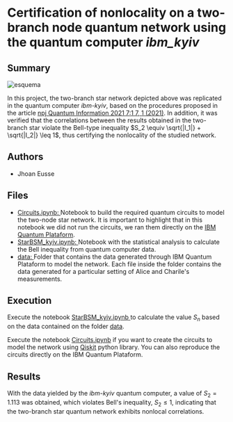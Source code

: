 # Certification of nonlocality on a two-branch node quantum network using the quantum computer *ibm_kyiv*

## Summary
![esquema](https://github.com/user-attachments/assets/4da495e8-967d-40d6-8d03-09774c569bc7)

In this project, the two-branch star network depicted above was replicated in the quantum computer *ibm-kyiv*, based on the procedures proposed in the article [npj
Quantum Information 2021 7:1 7, 1 (2021)](https://www.nature.com/articles/s41534-021-00450-x). 
In addition, it was verified that the correlations between the results obtained in the two-branch star violate the Bell-type inequality $S_2 \equiv \sqrt{|I_1|} + \sqrt{|I_2|} \leq 1$, thus certifying the nonlocality of the studied network.

## Authors
* Jhoan Eusse

## Files
* [Circuits.ipynb: ](https://github.com/EusseJhoan/Star2BranchNetwork/blob/main/Circuits.ipynb) Notebook to build the required quantum circuits to model the two-node star network. It is important to highlight that in this notebook we did not run the circuits, we ran them directly on the [IBM Quantum Plataform](https://quantum.ibm.com/).
* [StarBSM_kyiv.ipynb: ](https://github.com/EusseJhoan/Star2BranchNetwork/blob/main/StarBSM_kyiv.ipynb) Notebook with the statistical analysis to calculate the Bell inequality from quantum computer data.
* [data: ](https://github.com/EusseJhoan/Star2BranchNetwork/tree/main/data) Folder that contains the data generated through IBM Quantum Plataform to model the network. Each file inside the folder contains the data generated for a particular setting of Alice and Charile's measurements. 

## Execution
Execute the notebook [StarBSM_kyiv.ipynb ](https://github.com/EusseJhoan/Star2BranchNetwork/blob/main/StarBSM_kyiv.ipynb) to calculate the value $S_n$ based on the data contained on the folder [data](https://github.com/EusseJhoan/Star2BranchNetwork/tree/main/data).

Execute the notebook [Circuits.ipynb](https://github.com/EusseJhoan/Star2BranchNetwork/blob/main/Circuits.ipynb) if you want to create the circuits to model the network using [Qiskit](https://www.ibm.com/quantum/qiskit) python library. You can also reproduce the circuits directly on the IBM Quantum Plataform.

## Results
With the data yielded by the *ibm-kyiv* quantum computer, a value of $S_2= 1.113$ was obtained, which violates Bell's inequality, $S_2 \leq 1$, indicating that the two-branch star quantum network exhibits nonlocal correlations.
